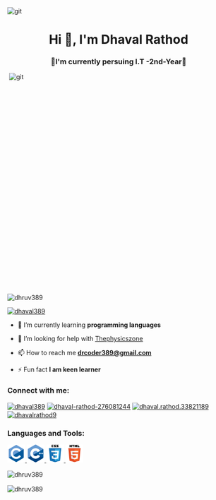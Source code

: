 
 <img   src="https://cdna.artstation.com/p/assets/images/images/021/720/920/original/pixel-jeff-mario.gif?1572709433" alt="git" height="350" width="1200px"  >
<h1 align="center">Hi 👋, I'm Dhaval Rathod</h1>
<h3 align="center">🔴I'm currently persuing I.T -2nd-Year🌈</h3>

 <img  align="right" src="https://octodex.github.com/images/daftpunktocat-thomas.gif" alt="git" height="500" width="500px"  >

<p align="left"> <img src="https://komarev.com/ghpvc/?username=dhruv389&label=Profile%20views&color=0e75b6&style=flat" alt="dhruv389" /> </p>


<p align="left"> <a href="https://twitter.com/dhaval389" target="blank"><img src="https://img.shields.io/twitter/follow/dhaval389?logo=twitter&style=for-the-badge" alt="dhaval389" /></a> </p>

- 🌱 I’m currently learning **programming languages**

- 🤝 I’m looking for help with [Thephysicszone](https://thephysicszone.000webhostapp.com/)

- 📫 How to reach me **drcoder389@gmail.com**

- ⚡ Fun fact **I am keen learner**

<h3 align="left">Connect with me:</h3>
<p align="left">
<a href="https://twitter.com/dhaval389" target="blank"><img align="center" src="https://raw.githubusercontent.com/rahuldkjain/github-profile-readme-generator/master/src/images/icons/Social/twitter.svg" alt="dhaval389" height="30" width="40" /></a>
<a href="https://linkedin.com/in/dhaval-rathod-276081244" target="blank"><img align="center" src="https://raw.githubusercontent.com/rahuldkjain/github-profile-readme-generator/master/src/images/icons/Social/linked-in-alt.svg" alt="dhaval-rathod-276081244" height="30" width="40" /></a>
<a href="https://fb.com/dhaval.rathod.33821189" target="blank"><img align="center" src="https://raw.githubusercontent.com/rahuldkjain/github-profile-readme-generator/master/src/images/icons/Social/facebook.svg" alt="dhaval.rathod.33821189" height="30" width="40" /></a>
<a href="https://instagram.com/dhavalrathod9" target="blank"><img align="center" src="https://raw.githubusercontent.com/rahuldkjain/github-profile-readme-generator/master/src/images/icons/Social/instagram.svg" alt="dhavalrathod9" height="30" width="40" /></a>

</p>

<h3 align="left">Languages and Tools:</h3>
<p align="left"> <a href="https://www.cprogramming.com/" target="_blank" rel="noreferrer"> <img src="https://raw.githubusercontent.com/devicons/devicon/master/icons/c/c-original.svg" alt="c" width="40" height="40"/> </a> <a href="https://www.w3schools.com/cpp/" target="_blank" rel="noreferrer"> <img src="https://raw.githubusercontent.com/devicons/devicon/master/icons/cplusplus/cplusplus-original.svg" alt="cplusplus" width="40" height="40"/> </a> <a href="https://www.w3schools.com/css/" target="_blank" rel="noreferrer"> <img src="https://raw.githubusercontent.com/devicons/devicon/master/icons/css3/css3-original-wordmark.svg" alt="css3" width="40" height="40"/> </a> <a href="https://www.w3.org/html/" target="_blank" rel="noreferrer"> <img src="https://raw.githubusercontent.com/devicons/devicon/master/icons/html5/html5-original-wordmark.svg" alt="html5" width="40" height="40"/> </a> </p>

<p><img align="center" src="https://github-readme-stats.vercel.app/api/top-langs?username=dhruv389&show_icons=true&locale=en&layout=compact" alt="dhruv389" /></p>

<p><img align="center" src="https://github-readme-streak-stats.herokuapp.com/?user=dhruv389&" alt="dhruv389" /></p>
